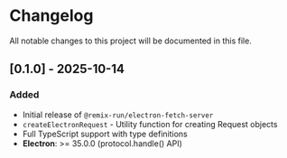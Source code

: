 # Changelog

All notable changes to this project will be documented in this file.

## [0.1.0] - 2025-10-14

### Added

-   Initial release of `@remix-run/electron-fetch-server`
-   `createElectronRequest` - Utility function for creating Request objects
-   Full TypeScript support with type definitions
-   **Electron**: >= 35.0.0 (protocol.handle() API)
